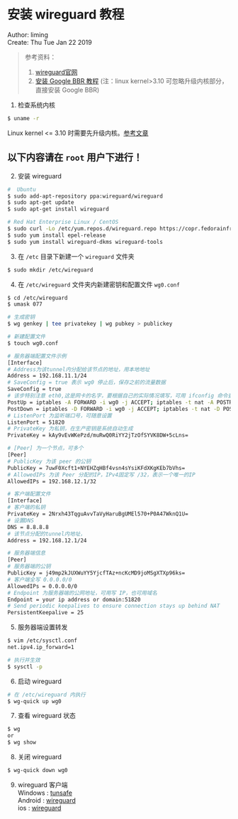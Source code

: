 # 安装 wireguard 教程
Author: liming    
Create: Thu Tue Jan 22 2019

> 参考资料：   
> 1. [wireguard官网](https://www.wireguard.com/)   
> 2. [安装 Google BBR 教程](https://www.vultr.com/docs/how-to-deploy-google-bbr-on-centos-7) (注：linux kernel>3.10 可忽略升级内核部分，直接安装 Google BBR)

1. 检查系统内核
```sh
$ uname -r
```
Linux kernel <= 3.10 时需要先升级内核。[参考文章](https://blog.csdn.net/kikajack/article/details/79396793)

**以下内容请在 `root` 用户下进行！**
--------------------------------------------------------------- 
2. 安装 wireguard
```sh
#  Ubuntu
$ sudo add-apt-repository ppa:wireguard/wireguard
$ sudo apt-get update
$ sudo apt-get install wireguard

# Red Hat Enterprise Linux / CentOS
$ sudo curl -Lo /etc/yum.repos.d/wireguard.repo https://copr.fedorainfracloud.org/coprs/jdoss/wireguard/repo/epel-7/jdoss-wireguard-epel-7.repo
$ sudo yum install epel-release
$ sudo yum install wireguard-dkms wireguard-tools
```

3. 在 `/etc` 目录下新建一个 `wireguard` 文件夹
```sh
$ sudo mkdir /etc/wireguard
```

4. 在 `/etc/wireguard` 文件夹内新建密钥和配置文件 `wg0.conf`
```sh
$ cd /etc/wireguard
$ umask 077

# 生成密钥
$ wg genkey | tee privatekey | wg pubkey > publickey

# 新建配置文件
$ touch wg0.conf
```

```sh
# 服务器端配置文件示例
[Interface]
# Address为该tunnel内分配给该节点的地址，用本地地址
Address = 192.168.11.1/24
# SaveConfig = true 表示 wg0 停止后，保存之前的流量数据
SaveConfig = true
# 该步特别注意 eth0,这是网卡的名字，要根据自己的实际情况填写，可用 ifconfig 命令查看本机的网络情况
PostUp = iptables -A FORWARD -i wg0 -j ACCEPT; iptables -t nat -A POSTROUTING -o eth0 -j MASQUERADE
PostDown = iptables -D FORWARD -i wg0 -j ACCEPT; iptables -t nat -D POSTROUTING -o eth0 -j MASQUERADE
# ListenPort 为监听端口号，可随意设置
ListenPort = 51820
# PrivateKey 为私钥，在生产密钥是系统自动生成
PrivateKey = kAy9vEvWKePzd/muRwQ0RiYY2jTzOfSYVK8DW+5cLns=

# [Peer] 为一个节点，可多个
[Peer]
# PublicKey 为该 peer 的公钥
PublicKey = 7uwF0Xcft1+NYEHZqHBf4vsn4sYsiKFdXKgKEb7bVhs=
# AllowedIPs 为该 Peer 分配的IP，IPv4固定写 /32，表示一个唯一的IP
AllowedIPs = 192.168.12.1/32
```

```sh
# 客户端配置文件
[Interface]
# 客户端的私钥
PrivateKey = 2Nrxh43TqguAvvTaVyHaruBgUMEl570+P0A47WknQ1U=
# 设置DNS
DNS = 8.8.8.8 
# 该节点分配的tunnel内地址，
Address = 192.168.12.1/24

# 服务器端信息
[Peer]
# 服务器端的公钥
PublicKey = j49mp2kJUXWuYY5YjcfTAz+ncKcMD9joMSgXTXp96ks=
# 客户端全写 0.0.0.0/0
AllowedIPs = 0.0.0.0/0
# Endpoint 为服务器端的公网地址，可用写 IP，也可用域名
Endpoint = your ip address or domain:51820
# Send periodic keepalives to ensure connection stays up behind NAT
PersistentKeepalive = 25
```

5. 服务器端设置转发
```sh
$ vim /etc/sysctl.conf
net.ipv4.ip_forward=1

# 执行并生效
$ sysctl -p
```

6. 启动 wireguard
```sh
# 在 /etc/wireguard 内执行
$ wg-quick up wg0
```

7. 查看 wireguard 状态
```sh
$ wg
or
$ wg show
```

8. 关闭 wireguard
```sh
$ wg-quick down wg0
```

9. wireguard 客户端  
 Windows : [tunsafe](https://www.tunsafe.com)   
 Android : [wireguard](https://play.google.com/store/apps/details?id=com.wireguard.android)   
 ios : [wireguard](https://itunes.apple.com/us/app/wireguard/id1441195209?ls=1&mt=8)  
